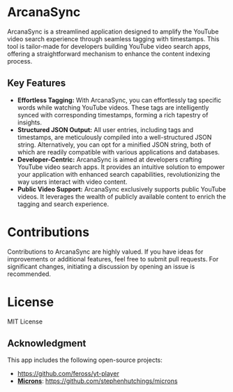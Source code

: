 # ArcanaSync

ArcanaSync is a streamlined application designed to amplify the YouTube video search experience through seamless tagging with timestamps. This tool is tailor-made for developers building YouTube video search apps, offering a straightforward mechanism to enhance the content indexing process.

## Key Features

- **Effortless Tagging:** With ArcanaSync, you can effortlessly tag specific words while watching YouTube videos. These tags are intelligently synced with corresponding timestamps, forming a rich tapestry of insights.
- **Structured JSON Output:** All user entries, including tags and timestamps, are meticulously compiled into a well-structured JSON string. Alternatively, you can opt for a minified JSON string, both of which are readily compatible with various applications and databases.
- **Developer-Centric:** ArcanaSync is aimed at developers crafting YouTube video search apps. It provides an intuitive solution to empower your application with enhanced search capabilities, revolutionizing the way users interact with video content.
- **Public Video Support:** ArcanaSync exclusively supports public YouTube videos. It leverages the wealth of publicly available content to enrich the tagging and search experience.

# Contributions

Contributions to ArcanaSync are highly valued. If you have ideas for improvements or additional features, feel free to submit pull requests. For significant changes, initiating a discussion by opening an issue is recommended.

# License

MIT License

## Acknowledgment

This app includes the following open-source projects:

- https://github.com/feross/yt-player
- [**Microns**](https://www.s-ings.com/projects/microns-icon-font/): https://github.com/stephenhutchings/microns

